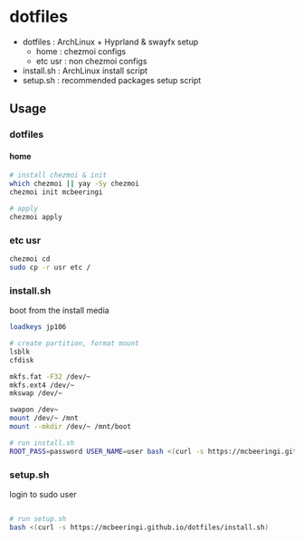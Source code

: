 # dotfiles

- dotfiles : ArchLinux + Hyprland & swayfx setup
	- home : chezmoi configs
	- etc usr : non chezmoi configs
- install.sh : ArchLinux install script
- setup.sh : recommended packages setup script

## Usage

### dotfiles

#### home

```sh
# install chezmoi & init
which chezmoi || yay -Sy chezmoi
chezmoi init mcbeeringi

# apply
chezmoi apply
```

### etc usr

```sh
chezmoi cd
sudo cp -r usr etc / 
```

### install.sh

boot from the install media

```sh
loadkeys jp106

# create partition, format mount
lsblk
cfdisk

mkfs.fat -F32 /dev/~
mkfs.ext4 /dev/~
mkswap /dev/~

swapon /dev~
mount /dev/~ /mnt
mount --mkdir /dev/~ /mnt/boot

# run install.sh
ROOT_PASS=password USER_NAME=user bash <(curl -s https://mcbeeringi.github.io/dotfiles/install.sh)
```

### setup.sh

login to sudo user

```sh

# run setup.sh
bash <(curl -s https://mcbeeringi.github.io/dotfiles/install.sh)
```


